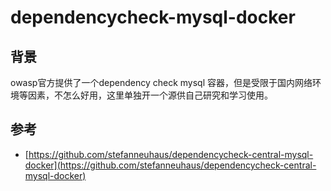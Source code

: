 # dependencycheck-mysql-docker
## 背景
owasp官方提供了一个dependency check mysql 容器，但是受限于国内网络环境等因素，不怎么好用，这里单独开一个源供自己研究和学习使用。


## 参考
- [https://github.com/stefanneuhaus/dependencycheck-central-mysql-docker](https://github.com/stefanneuhaus/dependencycheck-central-mysql-docker)
